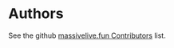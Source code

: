 # Authors

See the github [massivelive.fun Contributors][contributors] list.

[contributors]: https://github.com/dezzyne/propagation/graphs/contributors
